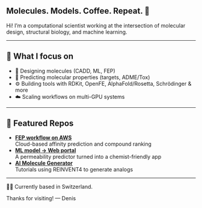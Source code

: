 ## Molecules. Models. Coffee. Repeat. 👋

Hi! I’m a computational scientist working at the intersection of molecular design, structural biology, and machine learning.

---

## 🔧 What I focus on

- 🧬 Designing molecules (CADD, ML, FEP)
- 🧠 Predicting molecular properties (targets, ADME/Tox)
- ⚙️ Building tools with RDKit, OpenFE, AlphaFold/Rosetta, Schrödinger & more
- ☁️ Scaling workflows on multi-GPU systems

---

## 📂 Featured Repos  

- **[FEP workflow on AWS](https://github.com/dbucher1234/openfe-fep-aws)**  
  Cloud-based affinity prediction and compound ranking
- **[ML model → Web portal](https://github.com/dbucher1234/ml-web-portal)**  
  A permeability predictor turned into a chemist-friendly app  
- **[AI Molecule Generator](https://github.com/dbucher1234/AI_molecular_generator)**  
  Tutorials using REINVENT4 to generate analogs

---

🧑‍🔬 Currently based in Switzerland.   

Thanks for visiting! — Denis

